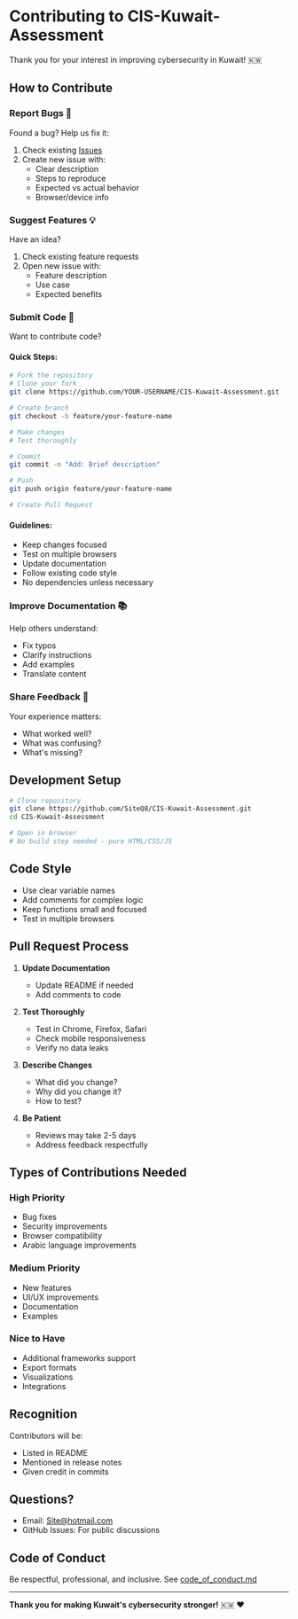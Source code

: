 # Contributing to CIS-Kuwait-Assessment

Thank you for your interest in improving cybersecurity in Kuwait! 🇰🇼

## How to Contribute

### Report Bugs 🐛

Found a bug? Help us fix it:

1. Check existing [Issues](https://github.com/SiteQ8/CIS-Kuwait-Assessment/issues)
2. Create new issue with:
   - Clear description
   - Steps to reproduce
   - Expected vs actual behavior
   - Browser/device info

### Suggest Features 💡

Have an idea?

1. Check existing feature requests
2. Open new issue with:
   - Feature description
   - Use case
   - Expected benefits

### Submit Code 🔧

Want to contribute code?

#### Quick Steps:

```bash
# Fork the repository
# Clone your fork
git clone https://github.com/YOUR-USERNAME/CIS-Kuwait-Assessment.git

# Create branch
git checkout -b feature/your-feature-name

# Make changes
# Test thoroughly

# Commit
git commit -m "Add: Brief description"

# Push
git push origin feature/your-feature-name

# Create Pull Request
```

#### Guidelines:

- Keep changes focused
- Test on multiple browsers
- Update documentation
- Follow existing code style
- No dependencies unless necessary

### Improve Documentation 📚

Help others understand:
- Fix typos
- Clarify instructions
- Add examples
- Translate content

### Share Feedback 💬

Your experience matters:
- What worked well?
- What was confusing?
- What's missing?

## Development Setup

```bash
# Clone repository
git clone https://github.com/SiteQ8/CIS-Kuwait-Assessment.git
cd CIS-Kuwait-Assessment

# Open in browser
# No build step needed - pure HTML/CSS/JS
```

## Code Style

- Use clear variable names
- Add comments for complex logic
- Keep functions small and focused
- Test in multiple browsers

## Pull Request Process

1. **Update Documentation**
   - Update README if needed
   - Add comments to code

2. **Test Thoroughly**
   - Test in Chrome, Firefox, Safari
   - Check mobile responsiveness
   - Verify no data leaks

3. **Describe Changes**
   - What did you change?
   - Why did you change it?
   - How to test?

4. **Be Patient**
   - Reviews may take 2-5 days
   - Address feedback respectfully

## Types of Contributions Needed

### High Priority
- Bug fixes
- Security improvements
- Browser compatibility
- Arabic language improvements

### Medium Priority
- New features
- UI/UX improvements
- Documentation
- Examples

### Nice to Have
- Additional frameworks support
- Export formats
- Visualizations
- Integrations

## Recognition

Contributors will be:
- Listed in README
- Mentioned in release notes 
- Given credit in commits

## Questions?

- Email: Site@hotmail.com
- GitHub Issues: For public discussions

## Code of Conduct

Be respectful, professional, and inclusive. See [code_of_conduct.md](code_of_conduct.md)

---

**Thank you for making Kuwait's cybersecurity stronger!** 🇰🇼 ❤️
